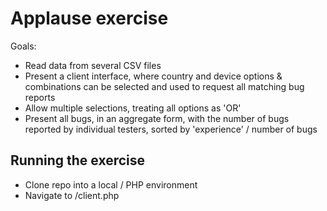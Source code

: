 # Applause exercise
Goals:
* Read data from several CSV files
* Present a client interface, where country and device options & combinations can be selected and used to request all matching bug reports
* Allow multiple selections, treating all options as 'OR'
* Present all bugs, in an aggregate form, with the number of bugs reported by individual testers, sorted by 'experience' / number of bugs

## Running the exercise
* Clone repo into a local / PHP environment
* Navigate to /client.php

